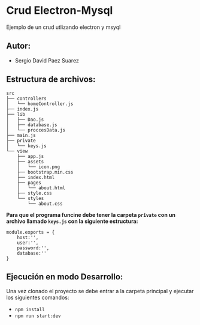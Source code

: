 # Crud Electron-Mysql

Ejemplo de un crud utlizando electron y msyql

## Autor:
- Sergio David Paez Suarez 

## Estructura de archivos:
```
src
├── controllers
│   └── homeController.js
├── index.js
├── lib
│   ├── Dao.js
│   ├── database.js
│   └── proccesData.js
├── main.js
├── private
│   └── keys.js
└── view
    ├── app.js
    ├── assets
    │   └── icon.png
    ├── bootstrap.min.css
    ├── index.html
    ├── pages
    │   └── about.html
    ├── style.css
    └── styles
        └── about.css
```

**Para que el programa funcine debe tener la carpeta `private` con un archivo llamado `keys.js` con la siguiente estructura:**

```
module.exports = {
    host:'',
    user:'',
    password:'',
    database:''
}
```

## Ejecución en modo Desarrollo:

Una vez clonado el proyecto se debe entrar a la carpeta principal y ejecutar los siguientes comandos:

- `npm install`
- `npm run start:dev`